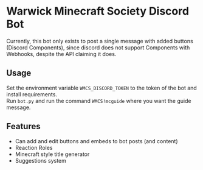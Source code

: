 # Warwick Minecraft Society Discord Bot
Currently, this bot only exists to post a single message with added buttons (Discord Components), since discord does not support Components with Webhooks, despite the API claiming it does.

## Usage
Set the environment variable `WMCS_DISCORD_TOKEN` to the token of the bot and install requirements.  
Run `bot.py` and run the command `WMCS!mcguide` where you want the guide message.

## Features
- Can add and edit buttons and embeds to bot posts (and content)
- Reaction Roles
- Minecraft style title generator
- Suggestions system
